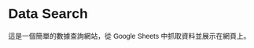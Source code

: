 # Data Search

這是一個簡單的數據查詢網站，從 Google Sheets 中抓取資料並展示在網頁上。

<!DOCTYPE html>
<html>
<head>
    <meta charset="UTF-8">
    <meta name="viewport" content="width=device-width, initial-scale=1.0">
    <title>Data Search</title>
    <style>
        body {
            font-family: Arial, sans-serif;
            max-width: 1200px;
            margin: 0 auto;
            padding: 20px;
        }
        
        .controls {
            margin-bottom: 20px;
        }
        
        #searchInput {
            width: 100%;
            padding: 12px 20px;
            margin: 8px 0;
            box-sizing: border-box;
            border: 2px solid #ccc;
            border-radius: 4px;
            font-size: 16px;
        }
        
        .sheet-selector {
            margin-bottom: 10px;
        }
        
        .sheet-selector select {
            padding: 8px;
            font-size: 16px;
            border-radius: 4px;
        }
        
        .data-container {
            display: grid;
            grid-template-columns: repeat(auto-fill, minmax(300px, 1fr));
            gap: 20px;
        }
        
        .data-item {
            border: 1px solid #ddd;
            padding: 15px;
            border-radius: 8px;
            background-color: #f9f9f9;
        }

        .last-updated {
            font-size: 0.8em;
            color: #666;
            margin-top: 10px;
        }

        .loading {
            position: fixed;
            top: 0;
            left: 0;
            width: 100%;
            height: 3px;
            background-color: #f3f3f3;
            z-index: 1000;
        }

        .loading::after {
            content: '';
            position: absolute;
            width: 0;
            height: 100%;
            background-color: #4CAF50;
            animation: progress 1s infinite;
        }

        @keyframes progress {
            0% { width: 0; }
            100% { width: 100%; }
        }
    </style>
</head>
<body>
    <div class="controls">
        <div class="sheet-selector">
            <select id="sheetSelect">
                <option value="Sheet1">工作表1</option>
                <option value="Sheet2">工作表2</option>
            </select>
        </div>
        <input type="text" id="searchInput" placeholder="搜尋...">
    </div>
    <div id="lastUpdated" class="last-updated"></div>
    <div id="loadingBar" class="loading" style="display: none;"></div>
    <div id="dataContainer" class="data-container"></div>

    <script>
        // 配置
        const SHEET_ID = 'YOUR_SHEET_ID';
        const UPDATE_INTERVAL = 60000; // 每60秒更新一次
        let currentSheet = 'Sheet1';
        let allData = {};
        let lastUpdateTime = {};

        function getSheetURL(sheetName) {
            return `https://docs.google.com/spreadsheets/d/${SHEET_ID}/gviz/tq?tqx=out:json&sheet=${sheetName}`;
        }

        async function fetchSheetData(sheetName) {
            const loadingBar = document.getElementById('loadingBar');
            loadingBar.style.display = 'block';

            try {
                const response = await fetch(getSheetURL(sheetName));
                const text = await response.text();
                const jsonData = JSON.parse(text.substring(47).slice(0, -2));
                
                allData[sheetName] = jsonData.table.rows.map(row => {
                    return row.c.map(cell => cell ? cell.v : '');
                });

                lastUpdateTime[sheetName] = new Date();
                updateLastUpdatedTime();
                displayData(allData[sheetName]);
            } catch (error) {
                console.error('Error fetching data:', error);
            } finally {
                loadingBar.style.display = 'none';
            }
        }

        function updateLastUpdatedTime() {
            const lastUpdated = document.getElementById('lastUpdated');
            const time = lastUpdateTime[currentSheet];
            if (time) {
                lastUpdated.textContent = `最後更新時間: ${time.toLocaleString()}`;
            }
        }

        function displayData(data) {
            const container = document.getElementById('dataContainer');
            container.innerHTML = '';

            if (!data || data.length === 0) {
                container.innerHTML = '<div class="data-item">沒有找到資料</div>';
                return;
            }

            data.forEach(row => {
                const div = document.createElement('div');
                div.className = 'data-item';
                div.textContent = row.join(' - ');
                container.appendChild(div);
            });
        }

        function filterData(searchTerm) {
            const currentData = allData[currentSheet];
            if (!currentData) return;

            const filtered = currentData.filter(row => 
                row.some(cell => 
                    String(cell).toLowerCase().includes(searchTerm.toLowerCase())
                )
            );
            displayData(filtered);
        }

        // 事件監聽
        document.getElementById('searchInput').addEventListener('input', (e) => {
            filterData(e.target.value);
        });

        document.getElementById('sheetSelect').addEventListener('change', (e) => {
            currentSheet = e.target.value;
            if (!allData[currentSheet]) {
                fetchSheetData(currentSheet);
            } else {
                displayData(allData[currentSheet]);
                updateLastUpdatedTime();
            }
        });

        // 定期更新數據
        function setupAutoUpdate() {
            setInterval(() => {
                fetchSheetData(currentSheet);
            }, UPDATE_INTERVAL);
        }

        // 初始化
        async function initialize() {
            await fetchSheetData('Sheet1');
            await fetchSheetData('Sheet2');
            setupAutoUpdate();
        }

        initialize();
    </script>
</body>
</html>
